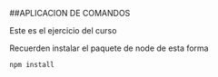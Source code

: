 ##APLICACION DE COMANDOS

Este es el ejercicio del curso

Recuerden instalar el paquete de node de esta forma

```
npm install
```
